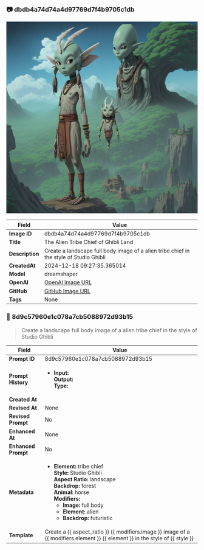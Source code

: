 

### 📷 dbdb4a74d74a4d97769d7f4b9705c1db 


![data.id](./dbdb4a74d74a4d97769d7f4b9705c1db.jpg)


| Field          | Value                                                                                                                     |
|----------------|---------------------------------------------------------------------------------------------------------------------------|
| **Image ID**             | dbdb4a74d74a4d97769d7f4b9705c1db                                                                                                             |
| **Title**           | The Alien Tribe Chief of Ghibli Land                                                                                                       |
| **Description**           | Create a landscape full body image of a alien tribe chief in the style of Studio Ghibli                                                                                                       |
| **CreatedAt**        | 2024-12-18 09:27:35.365014                                                                                                        |
| **Model**        | dreamshaper                                                                                                        |
| **OpenAI**         | [OpenAI Image URL](http://192.168.1.85:8081/generated-images/b641468890547.png)                                                                                |
| **GitHub**         | [GitHub Image URL](https://raw.githubusercontent.com/Caneta-Silva/weeb/refs/heads/main/images/dbdb4a74d74a4d97769d7f4b9705c1db/dbdb4a74d74a4d97769d7f4b9705c1db.jpg)                                                                                |
| **Tags**       | None                                                                                                                   |

### 📜 8d9c57960e1c078a7cb5088972d93b15

> Create a landscape full body image of a alien tribe chief in the style of Studio Ghibli

| Field          | Value                                                                                                                                                                      |
|----------------|----------------------------------------------------------------------------------------------------------------------------------------------------------------------------|
| **Prompt ID**  | 8d9c57960e1c078a7cb5088972d93b15                                                                                                                                                            |
| **Prompt History** | <ul><li>**Input:**  <br> **Output:**  <br> **Type:** </li></ul> |
| **Created At** |                                                                                                                                                    |
| **Revised At** | None                                                                                                                                                   |
| **Revised Prompt** | No                                                                                                                                                                      |
| **Enhanced At** | None                                                                                                                                                  |
| **Enhanced Prompt** | No                                                                                                                                                                    |
| **Metadata**   | <ul><li>**Element:** tribe chief <br> **Style:** Studio Ghibli <br> **Aspect Ratio:** landscape <br> **Backdrop:** forest <br> **Animal:** horse <br> **Modifiers:**<ul><li>**Image:** full body</li><li>**Element:** alien</li><li>**Backdrop:** futuristic</li></ul></li></ul> |
| **Template**   | Create a {{ aspect_ratio }} {{ modifiers.image }} image of a {{ modifiers.element }} {{ element }} in the style of {{ style }}                                                                                                                                           |


